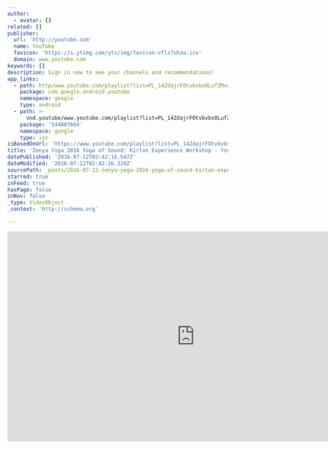 ```yaml
---
author:
  - avatar: {}
related: []
publisher:
  url: 'http://youtube.com'
  name: YouTube
  favicon: 'https://s.ytimg.com/yts/img/favicon-vflz7uhzw.ico'
  domain: www.youtube.com
keywords: []
description: Sign in now to see your channels and recommendations!
app_links:
  - path: http/www.youtube.com/playlist?list=PL_14ZdajrFOtvbvbs0LufZMxwWumXiX_F
    package: com.google.android.youtube
    namespace: google
    type: android
  - path: >-
      vnd.youtube/www.youtube.com/playlist?list=PL_14ZdajrFOtvbvbs0LufZMxwWumXiX_F
    package: '544007664'
    namespace: google
    type: ios
isBasedOnUrl: 'https://www.youtube.com/playlist?list=PL_14ZdajrFOtvbvbs0LufZMxwWumXiX_F'
title: 'Zenya Yoga 2016 Yoga of Sound: Kirtan Experience Workshop - YouTube'
datePublished: '2016-07-12T02:42:16.547Z'
dateModified: '2016-07-12T02:42:16.329Z'
sourcePath: _posts/2016-07-12-zenya-yoga-2016-yoga-of-sound-kirtan-experience-workshop-.md
starred: true
inFeed: true
hasPage: false
inNav: false
_type: VideoObject
_context: 'http://schema.org'

---
```

<iframe src="https://cdn.embedly.com/widgets/media.html?src=http%3A%2F%2Fwww.youtube.com%2Fembed%2Fvideoseries%3Flist%3DPL_14ZdajrFOtvbvbs0LufZMxwWumXiX_F&amp;url=https%3A%2F%2Fwww.youtube.com%2Fplaylist%3Flist%3DPL_14ZdajrFOtvbvbs0LufZMxwWumXiX_F&amp;image=https%3A%2F%2Fi.ytimg.com%2Fvi%2Fno3N3MbbLPM%2Fhqdefault.jpg%3Fcustom%3Dtrue%26w%3D320%26h%3D180%26stc%3Dtrue%26jpg444%3Dtrue%26jpgq%3D90%26sp%3D68%26sigh%3DyUittT-hkRTS39y21DcVxyvObaU&amp;key=b7d04c9b404c499eba89ee7072e1c4f7&amp;type=text%2Fhtml&amp;schema=youtube" width="853" height="480" scrolling="no" frameborder="0" allowfullscreen="" style=""></iframe>